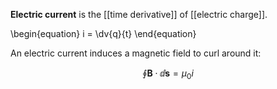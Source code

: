 **Electric current** is the [[time derivative]] of [[electric charge]].

\begin{equation}
i = \dv{q}{t}
\end{equation}

An electric current induces a magnetic field to curl around it:

$$
\oint \mathbf{B} \cdot \dd{\mathbf{s}} = \mu_0 i
$$
